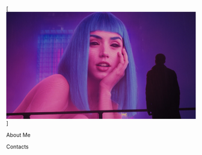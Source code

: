 [![Header](https://github.com/GorgeousTV/GorgeousTV/blob/main/assets/1920x1080-px-Ana-de-Armas-Blade-Runner-blade-runner-2049-blue-hair-Joi-movies-Ryan-Gosling-women-1471301.jpg)]

About Me

Contacts

